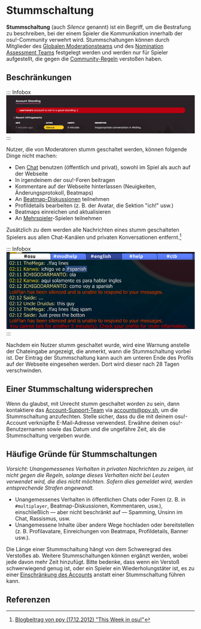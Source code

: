 # Stummschaltung

**Stummschaltung** (auch *Silence* genannt) ist ein Begriff, um die Bestrafung zu beschreiben, bei der einem Spieler die Kommunikation innerhalb der osu!-Community verwehrt wird. Stummschaltungen können durch Mitglieder des [Globalen Moderationsteams](/wiki/People/Global_Moderation_Team) und des [Nomination Assessment Teams](/wiki/People/Nomination_Assessment_Team) festgelegt werden und werden nur für Spieler aufgestellt, die gegen die [Community-Regeln](/wiki/Rules) verstoßen haben.

## Beschränkungen

::: Infobox
![](img/silence-profile.png "Eintrag einer Stummschaltung auf der Profilseite")
:::

Nutzer, die von Moderatoren stumm geschaltet werden, können folgende Dinge nicht machen:

- Den [Chat](/wiki/Client/Interface/Chat_console) benutzen (öffentlich und privat), sowohl im Spiel als auch auf der Webseite
- In irgendeinem der osu!-Foren beitragen
- Kommentare auf der Webseite hinterlassen (Neuigkeiten, Änderungsprotokoll, Beatmaps)
- An [Beatmap-Diskussionen](/wiki/Beatmap_discussion) teilnehmen
- Profildetails bearbeiten (z. B. der Avatar, die Sektion "ich!" usw.)
- Beatmaps einreichen und aktualisieren
- An [Mehrspieler](/wiki/Client/Interface/Multiplayer)-Spielen teilnehmen

Zusätzlich zu dem werden alle Nachrichten eines stumm geschalteten Spielers aus allen Chat-Kanälen und privaten Konversationen entfernt.[^chat-cleanup]

::: Infobox
![](img/silence-ingame.png "Warnung der Stummschaltung im Chat")
:::

Nachdem ein Nutzer stumm geschaltet wurde, wird eine Warnung anstelle der Chateingabe angezeigt, die anmerkt, wann die Stummschaltung vorbei ist. Der Eintrag der Stummschaltung kann auch am unteren Ende des Profils auf der Webseite eingesehen werden. Dort wird dieser nach 28 Tagen verschwinden.

## Einer Stummschaltung widersprechen

Wenn du glaubst, mit Unrecht stumm geschaltet worden zu sein, dann kontaktiere das [Account-Support-Team](/wiki/People/Account_support_team#accounts@ppy.sh) via [accounts@ppy.sh](mailto:accounts@ppy.sh), um die Stummschaltung anzufechten. Stelle sicher, dass du die mit deinem osu!-Account verknüpfte E-Mail-Adresse verwendest. Erwähne deinen osu!-Benutzernamen sowie das Datum und die ungefähre Zeit, als die Stummschaltung vergeben wurde.

## Häufige Gründe für Stummschaltungen

*Vorsicht: Unangemessenes Verhalten in privaten Nachrichten zu zeigen, ist nicht gegen die Regeln, solange dieses Verhalten nicht bei Leuten verwendet wird, die dies nicht möchten. Sofern dies gemeldet wird, werden entsprechende Strafen angewandt.*

- Unangemessenes Verhalten in öffentlichen Chats oder Foren (z. B. in `#multiplayer`, Beatmap-Diskussionen, Kommentaren, usw.), einschließlich — aber nicht beschränkt auf — Spamming, Unsinn im Chat, Rassismus, usw.
- Unangemessene Inhalte über andere Wege hochladen oder bereitstellen (z. B. Profilavatare, Einreichungen von Beatmaps, Profildetails, Banner usw.).

Die Länge einer Stummschaltung hängt von dem Schweregrad des Verstoßes ab. Weitere Stummschaltungen können ergänzt werden, wobei jede davon mehr Zeit hinzufügt. Bitte bedenke, dass wenn ein Verstoß schwerwiegend genug ist, oder ein Spieler ein Wiederholungstäter ist, es zu einer [Einschränkung des Accounts](/wiki/Help_centre/Account_restrictions) anstatt einer Stummschaltung führen kann.

## Referenzen

[^chat-cleanup]: [Blogbeitrag von ppy (17.12.2012) "This Week in osu!"](https://blog.ppy.sh/post/38114063519/this-week-in-osu-5)
